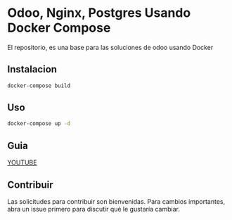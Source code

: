 # Odoo, Nginx, Postgres Usando Docker Compose

El repositorio, es una base para las soluciones de odoo usando Docker

## Instalacion


```bash
docker-compose build
```

## Uso

```bash
docker-compose up -d
```
## Guia
[YOUTUBE](https://www.youtube.com/watch?v=jkd5G6Yg2XI)

## Contribuir
Las solicitudes para contribuir son bienvenidas. Para cambios importantes, abra un issue primero para discutir qué le gustaría cambiar. 
